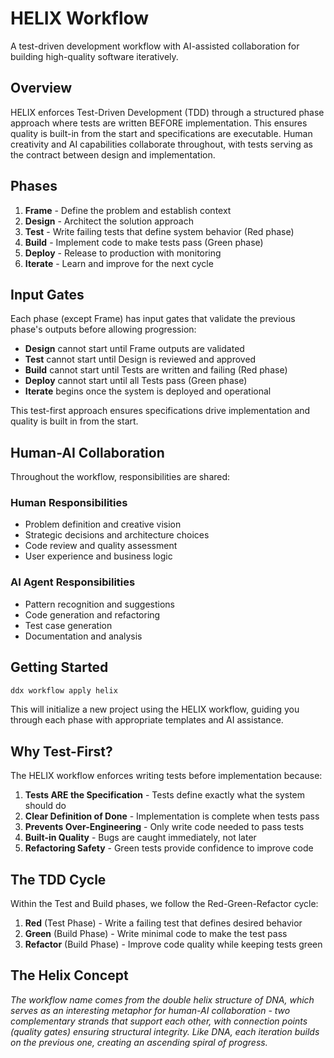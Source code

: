 # HELIX Workflow

A test-driven development workflow with AI-assisted collaboration for building high-quality software iteratively.

## Overview

HELIX enforces Test-Driven Development (TDD) through a structured phase approach where tests are written BEFORE implementation. This ensures quality is built-in from the start and specifications are executable. Human creativity and AI capabilities collaborate throughout, with tests serving as the contract between design and implementation.

## Phases

1. **Frame** - Define the problem and establish context
2. **Design** - Architect the solution approach
3. **Test** - Write failing tests that define system behavior (Red phase)
4. **Build** - Implement code to make tests pass (Green phase)
5. **Deploy** - Release to production with monitoring
6. **Iterate** - Learn and improve for the next cycle

## Input Gates

Each phase (except Frame) has input gates that validate the previous phase's outputs before allowing progression:

- **Design** cannot start until Frame outputs are validated
- **Test** cannot start until Design is reviewed and approved
- **Build** cannot start until Tests are written and failing (Red phase)
- **Deploy** cannot start until all Tests pass (Green phase)
- **Iterate** begins once the system is deployed and operational

This test-first approach ensures specifications drive implementation and quality is built in from the start.

## Human-AI Collaboration

Throughout the workflow, responsibilities are shared:

### Human Responsibilities
- Problem definition and creative vision
- Strategic decisions and architecture choices
- Code review and quality assessment
- User experience and business logic

### AI Agent Responsibilities
- Pattern recognition and suggestions
- Code generation and refactoring
- Test case generation
- Documentation and analysis

## Getting Started

```bash
ddx workflow apply helix
```

This will initialize a new project using the HELIX workflow, guiding you through each phase with appropriate templates and AI assistance.

## Why Test-First?

The HELIX workflow enforces writing tests before implementation because:

1. **Tests ARE the Specification** - Tests define exactly what the system should do
2. **Clear Definition of Done** - Implementation is complete when tests pass
3. **Prevents Over-Engineering** - Only write code needed to pass tests
4. **Built-in Quality** - Bugs are caught immediately, not later
5. **Refactoring Safety** - Green tests provide confidence to improve code

## The TDD Cycle

Within the Test and Build phases, we follow the Red-Green-Refactor cycle:

1. **Red** (Test Phase) - Write a failing test that defines desired behavior
2. **Green** (Build Phase) - Write minimal code to make the test pass
3. **Refactor** (Build Phase) - Improve code quality while keeping tests green

## The Helix Concept

*The workflow name comes from the double helix structure of DNA, which serves as an interesting metaphor for human-AI collaboration - two complementary strands that support each other, with connection points (quality gates) ensuring structural integrity. Like DNA, each iteration builds on the previous one, creating an ascending spiral of progress.*